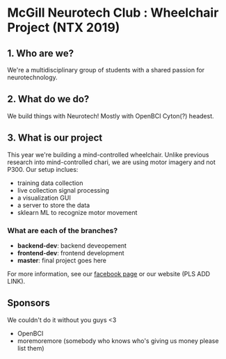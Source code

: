 # McGill Neurotech Club : Wheelchair Project (NTX 2019)

## 1. Who are we?

We're a multidisciplinary group of students with a shared passion for neurotechnology.

## 2. What do we do?

We build things with Neurotech! Mostly with OpenBCI Cyton(?) headest.

## 3. What is our project

This year we're building a mind-controlled wheelchair.
Unlike previous research into mind-controlled chari, we are using motor imagery and not P300.
Our setup inclues:
- training data collection
- live collection signal processing
- a visualization GUI 
- a server to store the data
- sklearn ML to recognize motor movement

### What are each of the branches?
- **backend-dev**: backend deveopement
- **frontend-dev**: frontend development
- **master**: final project goes here

For more information, see our [facebook page](https://www.facebook.com/McGillNeurotech/) or our website (PLS ADD LINK).


## Sponsors
We couldn't do it without you guys <3
* OpenBCI
* moremoremore (somebody who knows who's giving us money please list them)